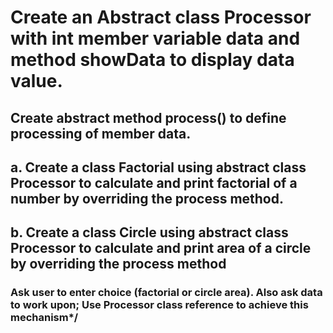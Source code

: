# Create an Abstract class Processor with int member variable data  and method showData to display data value.
## Create abstract method process() to define processing of member data. 
## a. Create a class  Factorial using abstract class Processor  to calculate and print factorial of a number by overriding the process method.
## b. Create a class  Circle using abstract class Processor  to calculate and print area of a circle by overriding the process method
 ### Ask user to enter choice (factorial or circle area).  Also ask data to work upon; Use Processor class reference to achieve this mechanism*/

